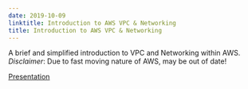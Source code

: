 ```yaml
---
date: 2019-10-09
linktitle: Introduction to AWS VPC & Networking
title: Introduction to AWS VPC & Networking
---
```


A brief and simplified introduction to VPC and Networking within AWS.
_Disclaimer_: Due to fast moving nature of AWS, may be out of date!

[Presentation](https://www2.slideshare.net/MichaelPearce13/introduction-to-aws-vpc-networking)